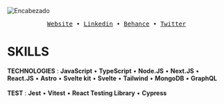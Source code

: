 ![Encabezado](https://res.cloudinary.com/dhpxqwsym/image/upload/v1695400996/portfolio/Github_oba0eu.png)

<div align='center'>
  <samp>
    <a href='https://dpg-code.vercel.app'>Website</a> •
    <a href='https://www.linkedin.com/in/daniel-prieto-dpg'>Linkedin</a> •
    <a href='https://www.behance.net/danielprieto7'>Behance</a> •
    <a href='https://twitter.com/DanielPriGa'>Twitter</a>
  </samp>
</div>

# SKILLS
<div align="left">
  <b>TECHNOLOGIES</b> :
  <b>JavaScript</b> •
  <b>TypeScript</b> •
  <b>Node.JS</b> •
  <b>Next.JS</b> •
  <b>React.JS</b> •
  <b>Astro</b> •
  <b>Svelte kit</b> •
  <b>Svelte</b> •
  <b>Tailwind</b> •
  <b>MongoDB</b> •
  <b>GraphQL</b>
</div>
<br>
<div align="left">
  <b>TEST</b> :
  <b>Jest</b> •
  <b>Vitest</b> •
  <b>React Testing Library</b> •
  <b>Cypress</b>
</div>
